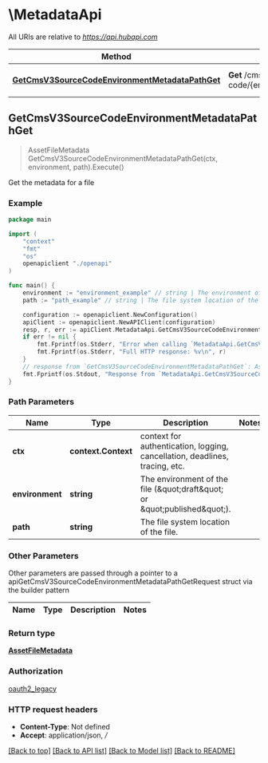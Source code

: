 # \MetadataApi

All URIs are relative to *https://api.hubapi.com*

Method | HTTP request | Description
------------- | ------------- | -------------
[**GetCmsV3SourceCodeEnvironmentMetadataPathGet**](MetadataApi.md#GetCmsV3SourceCodeEnvironmentMetadataPathGet) | **Get** /cms/v3/source-code/{environment}/metadata/{path} | Get the metadata for a file



## GetCmsV3SourceCodeEnvironmentMetadataPathGet

> AssetFileMetadata GetCmsV3SourceCodeEnvironmentMetadataPathGet(ctx, environment, path).Execute()

Get the metadata for a file



### Example

```go
package main

import (
    "context"
    "fmt"
    "os"
    openapiclient "./openapi"
)

func main() {
    environment := "environment_example" // string | The environment of the file (\"draft\" or \"published\").
    path := "path_example" // string | The file system location of the file.

    configuration := openapiclient.NewConfiguration()
    apiClient := openapiclient.NewAPIClient(configuration)
    resp, r, err := apiClient.MetadataApi.GetCmsV3SourceCodeEnvironmentMetadataPathGet(context.Background(), environment, path).Execute()
    if err != nil {
        fmt.Fprintf(os.Stderr, "Error when calling `MetadataApi.GetCmsV3SourceCodeEnvironmentMetadataPathGet``: %v\n", err)
        fmt.Fprintf(os.Stderr, "Full HTTP response: %v\n", r)
    }
    // response from `GetCmsV3SourceCodeEnvironmentMetadataPathGet`: AssetFileMetadata
    fmt.Fprintf(os.Stdout, "Response from `MetadataApi.GetCmsV3SourceCodeEnvironmentMetadataPathGet`: %v\n", resp)
}
```

### Path Parameters


Name | Type | Description  | Notes
------------- | ------------- | ------------- | -------------
**ctx** | **context.Context** | context for authentication, logging, cancellation, deadlines, tracing, etc.
**environment** | **string** | The environment of the file (\&quot;draft\&quot; or \&quot;published\&quot;). | 
**path** | **string** | The file system location of the file. | 

### Other Parameters

Other parameters are passed through a pointer to a apiGetCmsV3SourceCodeEnvironmentMetadataPathGetRequest struct via the builder pattern


Name | Type | Description  | Notes
------------- | ------------- | ------------- | -------------



### Return type

[**AssetFileMetadata**](AssetFileMetadata.md)

### Authorization

[oauth2_legacy](../README.md#oauth2_legacy)

### HTTP request headers

- **Content-Type**: Not defined
- **Accept**: application/json, */*

[[Back to top]](#) [[Back to API list]](../README.md#documentation-for-api-endpoints)
[[Back to Model list]](../README.md#documentation-for-models)
[[Back to README]](../README.md)

